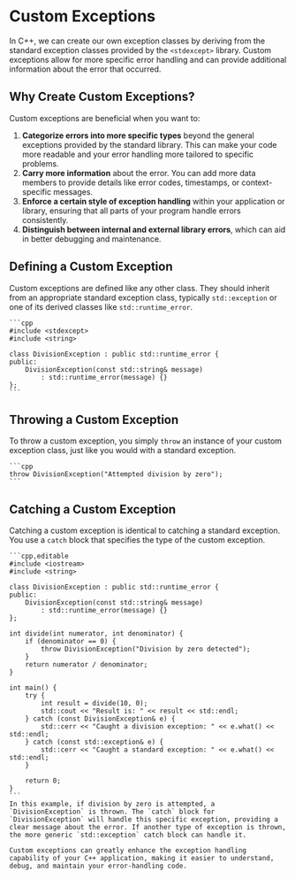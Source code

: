# Custom Exceptions

In C++, we can create our own exception classes by deriving from the standard exception classes provided by the `<stdexcept>` library. Custom exceptions allow for more specific error handling and can provide additional information about the error that occurred.

## Why Create Custom Exceptions?

Custom exceptions are beneficial when you want to:

1. **Categorize errors into more specific types** beyond the general exceptions provided by the standard library. This can make your code more readable and your error handling more tailored to specific problems.
2. **Carry more information** about the error. You can add more data members to provide details like error codes, timestamps, or context-specific messages.
3. **Enforce a certain style of exception handling** within your application or library, ensuring that all parts of your program handle errors consistently.
4. **Distinguish between internal and external library errors**, which can aid in better debugging and maintenance.

## Defining a Custom Exception

Custom exceptions are defined like any other class. They should inherit from an appropriate standard exception class, typically `std::exception` or one of its derived classes like `std::runtime_error`.

~~~admonish example title="A Custom `DivisionException` class"
```cpp
#include <stdexcept>
#include <string>

class DivisionException : public std::runtime_error {
public:
    DivisionException(const std::string& message)
        : std::runtime_error(message) {}
};
```
~~~

## Throwing a Custom Exception

To throw a custom exception, you simply `throw` an instance of your custom exception class, just like you would with a standard exception.

~~~admonish example
```cpp
throw DivisionException("Attempted division by zero");
```
~~~

## Catching a Custom Exception

Catching a custom exception is identical to catching a standard exception. You use a `catch` block that specifies the type of the custom exception.

~~~admonish example
```cpp,editable
#include <iostream>
#include <string>

class DivisionException : public std::runtime_error {
public:
    DivisionException(const std::string& message)
        : std::runtime_error(message) {}
};

int divide(int numerator, int denominator) {
    if (denominator == 0) {
        throw DivisionException("Division by zero detected");
    }
    return numerator / denominator;
}

int main() {
    try {
        int result = divide(10, 0);
        std::cout << "Result is: " << result << std::endl;
    } catch (const DivisionException& e) {
        std::cerr << "Caught a division exception: " << e.what() << std::endl;
    } catch (const std::exception& e) {
        std::cerr << "Caught a standard exception: " << e.what() << std::endl;
    }

    return 0;
}
```
In this example, if division by zero is attempted, a `DivisionException` is thrown. The `catch` block for `DivisionException` will handle this specific exception, providing a clear message about the error. If another type of exception is thrown, the more generic `std::exception` catch block can handle it.

Custom exceptions can greatly enhance the exception handling capability of your C++ application, making it easier to understand, debug, and maintain your error-handling code.